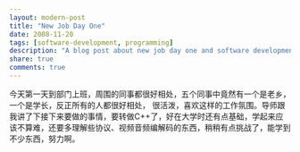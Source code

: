 ```yaml
---
layout: modern-post
title: "New Job Day One"
date: 2008-11-20
tags: [software-development, programming]
description: "A blog post about new job day one and software development."
share: true
comments: true
---
```


今天第一天到部门上班，周围的同事都很好相处，五个同事中竟然有一个是老乡，一个是学长，反正所有的人都很好相处，
很活泼，喜欢这样的工作氛围。导师跟我讲了下接下来要做的事情，要转做C++了，好在大学时还有点基础，学起来应该不算难，还要多理解些协议、视频音频编解码的东西，稍稍有点挑战了，能学到不少东西，努力啊。

